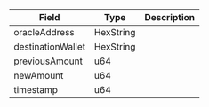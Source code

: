 | Field             | Type      | Description |
| ----------------- | --------- | ----------- |
| oracleAddress     | HexString |             |
| destinationWallet | HexString |             |
| previousAmount    | u64       |             |
| newAmount         | u64       |             |
| timestamp         | u64       |             |
